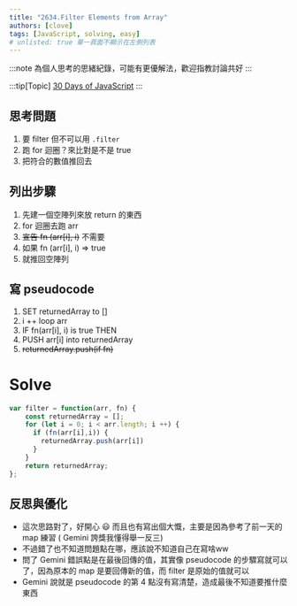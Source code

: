 ```yaml
---
title: "2634.Filter Elements from Array"
authors: [clove]
tags: [JavaScript, solving, easy]
# unlisted: true 單一頁面不顯示在左側列表
---
```

:::note
為個人思考的思緒紀錄，可能有更優解法，歡迎指教討論共好
:::

:::tip[Topic]
[30 Days of JavaScript](https://leetcode.com/problems/filter-elements-from-array/description/?envType=study-plan-v2&envId=30-days-of-javascript)
:::

## 思考問題
1. 要 filter 但不可以用 `.filter` 
2. 跑 for 迴圈？來比對是不是 true
3. 把符合的數值推回去

## 列出步驟
1. 先建一個空陣列來放 return 的東西
2. for 迴圈去跑 arr
3. ~~宣告 fn (arr[i], i)~~ 不需要
4. 如果 fn (arr[i], i) => true 
5. 就推回空陣列

## 寫 pseudocode
1. SET returnedArray to []
2. i ++ loop arr
3. IF fn(arr[i], i) is true THEN
4. PUSH arr[i] into returnedArray
5. ~~returnedArray.push(if fn)~~

# Solve
```js
var filter = function(arr, fn) {
    const returnedArray = [];
    for (let i = 0; i < arr.length; i ++) {
      if (fn(arr[i],i)) {
        returnedArray.push(arr[i])
      }
    }
    return returnedArray;
};
```

## 反思與優化
- 這次思路對了，好開心 😃 而且也有寫出個大慨，主要是因為參考了前一天的 map 練習 ( Gemini 誇獎我懂得舉一反三)
- 不過錯了也不知道問題點在哪，應該說不知道自己在寫啥ww
- 問了 Gemini 錯誤點是在最後回傳的值，其實像 pseudocode 的步驟寫就可以了，因為原本的 map 是要回傳新的值，而 filter 是原始的值就可以
- Gemini 說就是 pseudocode 的第 4 點沒有寫清楚，造成最後不知道要推什麼東西